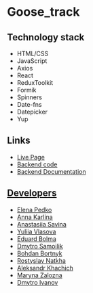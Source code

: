 # Goose_track

## Technology stack
<ul>
	<li>HTML/CSS</li>
	<li>JavaScript</li>
	<li>Axios</li>
	<li>React</li>
	<li>ReduxToolkit</li>
  <li>Formik</li>
	<li>Spinners</li>
  <li>Date-fns</li>
  <li>Datepicker</li>
  <li>Yup</li>
</ul>

## Links

<ul>
	<li><a href="https://elenaods.github.io/goose_track/">Live Page</li>
	<li><a href="https://github.com/ElenaOds/goose_track-backend">Backend code</li>
	<li><a href="https://task-manager-backend-0lj0.onrender.com/api-docs/">Backend Documentation</li>
</ul>


## Developers

<ul>
	<li><a href="https://github.com/ElenaOds">Elena Pedko</li>
	<li><a href="https://github.com/KarlAnna">Anna Karlina</li>
	<li><a href="https://github.com/NastyonaSavina">Anastasiia Savina</li>
  <li><a href="https://github.com/Vlasova1983">Yuliia Vlasova</li>
  <li><a href="https://github.com/edbx">Eduard Bolma</li>
  <li><a href="https://github.com/dimadimaya">Dmytro Samoilik</li>
  <li><a href="https://github.com/kuzen0211">Bohdan Bortnyk</li>
  <li><a href="https://github.com/rostiq">Rostyslav Natkha</li>
  <li><a href="https://github.com/Khanchic">Aleksandr Khachich</li>
  <li><a href="https://github.com/marina-zalozna">Maryna Zalozna</li>
  <li><a href="https://github.com/nirqqen97">Dmytro Ivanov</li>

    

</ul>

